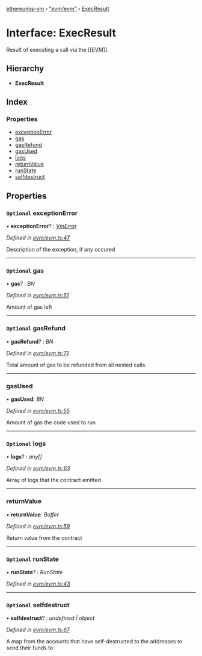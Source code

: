 [ethereumjs-vm](../README.md) › ["evm/evm"](../modules/_evm_evm_.md) › [ExecResult](_evm_evm_.execresult.md)

# Interface: ExecResult

Result of executing a call via the [[EVM]].

## Hierarchy

* **ExecResult**

## Index

### Properties

* [exceptionError](_evm_evm_.execresult.md#optional-exceptionerror)
* [gas](_evm_evm_.execresult.md#optional-gas)
* [gasRefund](_evm_evm_.execresult.md#optional-gasrefund)
* [gasUsed](_evm_evm_.execresult.md#gasused)
* [logs](_evm_evm_.execresult.md#optional-logs)
* [returnValue](_evm_evm_.execresult.md#returnvalue)
* [runState](_evm_evm_.execresult.md#optional-runstate)
* [selfdestruct](_evm_evm_.execresult.md#optional-selfdestruct)

## Properties

### `Optional` exceptionError

• **exceptionError**? : *[VmError](../classes/_exceptions_.vmerror.md)*

*Defined in [evm/evm.ts:47](https://github.com/ethereumjs/ethereumjs-vm/blob/master/packages/vm/lib/evm/evm.ts#L47)*

Description of the exception, if any occured

___

### `Optional` gas

• **gas**? : *BN*

*Defined in [evm/evm.ts:51](https://github.com/ethereumjs/ethereumjs-vm/blob/master/packages/vm/lib/evm/evm.ts#L51)*

Amount of gas left

___

### `Optional` gasRefund

• **gasRefund**? : *BN*

*Defined in [evm/evm.ts:71](https://github.com/ethereumjs/ethereumjs-vm/blob/master/packages/vm/lib/evm/evm.ts#L71)*

Total amount of gas to be refunded from all nested calls.

___

###  gasUsed

• **gasUsed**: *BN*

*Defined in [evm/evm.ts:55](https://github.com/ethereumjs/ethereumjs-vm/blob/master/packages/vm/lib/evm/evm.ts#L55)*

Amount of gas the code used to run

___

### `Optional` logs

• **logs**? : *any[]*

*Defined in [evm/evm.ts:63](https://github.com/ethereumjs/ethereumjs-vm/blob/master/packages/vm/lib/evm/evm.ts#L63)*

Array of logs that the contract emitted

___

###  returnValue

• **returnValue**: *Buffer*

*Defined in [evm/evm.ts:59](https://github.com/ethereumjs/ethereumjs-vm/blob/master/packages/vm/lib/evm/evm.ts#L59)*

Return value from the contract

___

### `Optional` runState

• **runState**? : *RunState*

*Defined in [evm/evm.ts:43](https://github.com/ethereumjs/ethereumjs-vm/blob/master/packages/vm/lib/evm/evm.ts#L43)*

___

### `Optional` selfdestruct

• **selfdestruct**? : *undefined | object*

*Defined in [evm/evm.ts:67](https://github.com/ethereumjs/ethereumjs-vm/blob/master/packages/vm/lib/evm/evm.ts#L67)*

A map from the accounts that have self-destructed to the addresses to send their funds to
